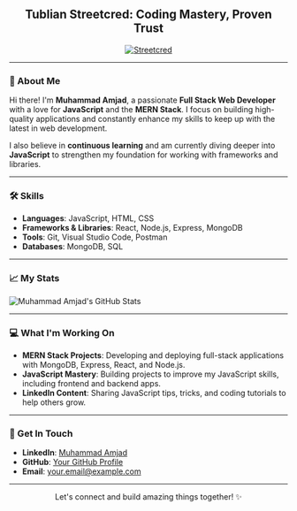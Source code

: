 <h2 align="center">Tublian Streetcred: Coding Mastery, Proven Trust</h2>

<p align="center">
  <a href="https://tublian.com/profile/AmjadOfficial">
    <img src="https://t74hnvwwsd.execute-api.us-east-1.amazonaws.com/dev/ft/profile/streetcred/badge/AmjadOfficial?type=with_score" alt="Streetcred" />
  </a>
</p>

---

### 🚀 About Me
Hi there! I'm **Muhammad Amjad**, a passionate **Full Stack Web Developer** with a love for **JavaScript** and the **MERN Stack**. I focus on building high-quality applications and constantly enhance my skills to keep up with the latest in web development. 

I also believe in **continuous learning** and am currently diving deeper into **JavaScript** to strengthen my foundation for working with frameworks and libraries.

---

### 🛠️ Skills
- **Languages**: JavaScript, HTML, CSS
- **Frameworks & Libraries**: React, Node.js, Express, MongoDB
- **Tools**: Git, Visual Studio Code, Postman
- **Databases**: MongoDB, SQL

---

### 📈 My Stats
![Muhammad Amjad's GitHub Stats](https://github-readme-stats.vercel.app/api?username=your-username&show_icons=true&count_private=true&hide_title=true)

---

### 💻 What I'm Working On
- **MERN Stack Projects**: Developing and deploying full-stack applications with MongoDB, Express, React, and Node.js.
- **JavaScript Mastery**: Building projects to improve my JavaScript skills, including frontend and backend apps.
- **LinkedIn Content**: Sharing JavaScript tips, tricks, and coding tutorials to help others grow.

---

### 💬 Get In Touch
- **LinkedIn**: [Muhammad Amjad](https://www.linkedin.com/in/your-linkedin-profile)
- **GitHub**: [Your GitHub Profile](https://github.com/your-username)
- **Email**: your.email@example.com

---

<p align="center">Let's connect and build amazing things together! ✨</p>
